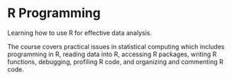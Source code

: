 # R Programming

Learning how to use R for effective data analysis.

The course covers practical issues in statistical computing which includes programming in R, reading data into R, accessing R packages, writing R functions, debugging, profiling R code, and organizing and commenting R code.